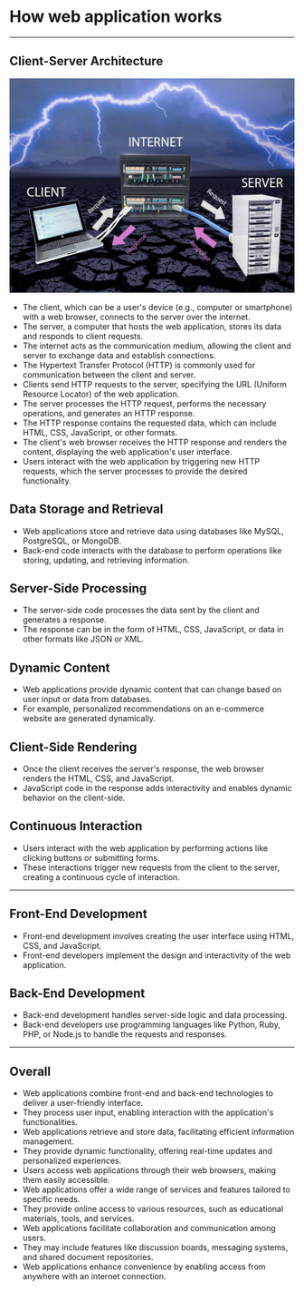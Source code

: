 # How web application works

---

## Client-Server Architecture

![Client-Server Architecture](images/client-server.jpg)

- The client, which can be a user's device (e.g., computer or smartphone) with a web browser, connects to the server over the internet.
- The server, a computer that hosts the web application, stores its data and responds to client requests.
- The internet acts as the communication medium, allowing the client and server to exchange data and establish connections.
- The Hypertext Transfer Protocol (HTTP) is commonly used for communication between the client and server.
- Clients send HTTP requests to the server, specifying the URL (Uniform Resource Locator) of the web application.
- The server processes the HTTP request, performs the necessary operations, and generates an HTTP response.
- The HTTP response contains the requested data, which can include HTML, CSS, JavaScript, or other formats.
- The client's web browser receives the HTTP response and renders the content, displaying the web application's user interface.
- Users interact with the web application by triggering new HTTP requests, which the server processes to provide the desired functionality.

## Data Storage and Retrieval

- Web applications store and retrieve data using databases like MySQL, PostgreSQL, or MongoDB.
- Back-end code interacts with the database to perform operations like storing, updating, and retrieving information.

## Server-Side Processing

- The server-side code processes the data sent by the client and generates a response.
- The response can be in the form of HTML, CSS, JavaScript, or data in other formats like JSON or XML.

## Dynamic Content

- Web applications provide dynamic content that can change based on user input or data from databases.
- For example, personalized recommendations on an e-commerce website are generated dynamically.

## Client-Side Rendering

- Once the client receives the server's response, the web browser renders the HTML, CSS, and JavaScript.
- JavaScript code in the response adds interactivity and enables dynamic behavior on the client-side.

## Continuous Interaction

- Users interact with the web application by performing actions like clicking buttons or submitting forms.
- These interactions trigger new requests from the client to the server, creating a continuous cycle of interaction.

---

## Front-End Development

- Front-end development involves creating the user interface using HTML, CSS, and JavaScript.
- Front-end developers implement the design and interactivity of the web application.

## Back-End Development

- Back-end development handles server-side logic and data processing.
- Back-end developers use programming languages like Python, Ruby, PHP, or Node.js to handle the requests and responses.

--- 

## Overall

- Web applications combine front-end and back-end technologies to deliver a user-friendly interface.
- They process user input, enabling interaction with the application's functionalities.
- Web applications retrieve and store data, facilitating efficient information management.
- They provide dynamic functionality, offering real-time updates and personalized experiences.
- Users access web applications through their web browsers, making them easily accessible.
- Web applications offer a wide range of services and features tailored to specific needs.
- They provide online access to various resources, such as educational materials, tools, and services.
- Web applications facilitate collaboration and communication among users.
- They may include features like discussion boards, messaging systems, and shared document repositories.
- Web applications enhance convenience by enabling access from anywhere with an internet connection.








